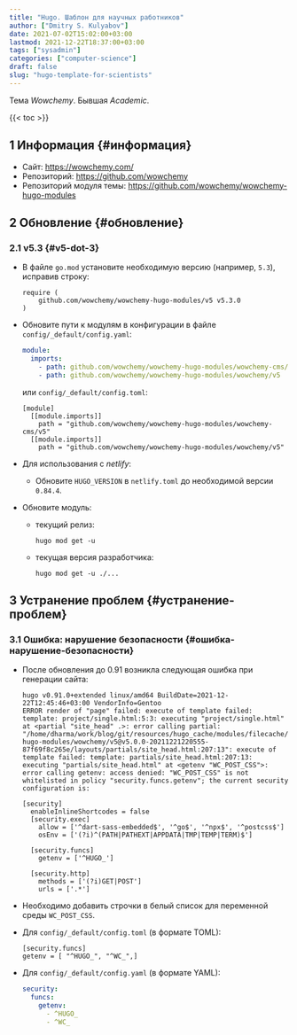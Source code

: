 ```yaml
---
title: "Hugo. Шаблон для научных работников"
author: ["Dmitry S. Kulyabov"]
date: 2021-07-02T15:02:00+03:00
lastmod: 2021-12-22T18:37:00+03:00
tags: ["sysadmin"]
categories: ["computer-science"]
draft: false
slug: "hugo-template-for-scientists"
---
```


Тема _Wowchemy_. Бывшая _Academic_.

<!--more-->

{{< toc >}}


## <span class="section-num">1</span> Информация {#информация}

-   Сайт: <https://wowchemy.com/>
-   Репозиторий: <https://github.com/wowchemy>
-   Репозиторий модуля темы: <https://github.com/wowchemy/wowchemy-hugo-modules>


## <span class="section-num">2</span> Обновление {#обновление}


### <span class="section-num">2.1</span> v5.3 {#v5-dot-3}

-   В файле `go.mod` установите необходимую версию (например, `5.3`), исправив строку:

    ```conf-unix
    require (
    	github.com/wowchemy/wowchemy-hugo-modules/v5 v5.3.0
    )
    ```
-   Обновите пути к модулям в конфигурации в файле `config/_default/config.yaml`:

    ```yaml
    module:
      imports:
    ​    - path: github.com/wowchemy/wowchemy-hugo-modules/wowchemy-cms/v5
    ​    - path: github.com/wowchemy/wowchemy-hugo-modules/wowchemy/v5
    ```

    или `config/_default/config.toml`:

    ```conf-toml
    [module]
      [[module.imports]]
        path = "github.com/wowchemy/wowchemy-hugo-modules/wowchemy-cms/v5"
      [[module.imports]]
        path = "github.com/wowchemy/wowchemy-hugo-modules/wowchemy/v5"
    ```
-   Для использования с _netlify_:
    -   Обновите `HUGO_VERSION` в `netlify.toml` до необходимой версии `0.84.4`.
-   Обновите модуль:
    -   текущий релиз:

        ```shell
        hugo mod get -u
        ```
    -   текущая версия разработчика:

        ```shell
        hugo mod get -u ./...
        ```


## <span class="section-num">3</span> Устранение проблем {#устранение-проблем}


### <span class="section-num">3.1</span> Ошибка: нарушение безопасности {#ошибка-нарушение-безопасности}

-   После обновления до 0.91 возникла следующая ошибка при генерации сайта:

    ```shell
    hugo v0.91.0+extended linux/amd64 BuildDate=2021-12-22T12:45:46+03:00 VendorInfo=Gentoo
    ERROR render of "page" failed: execute of template failed: template: project/single.html:5:3: executing "project/single.html" at <partial "site_head" .>: error calling partial: "/home/dharma/work/blog/git/resources/hugo_cache/modules/filecache/modules/pkg/mod/github.com/wowchemy/wowchemy-hugo-modules/wowchemy/v5@v5.0.0-20211221220555-87f69f8c265e/layouts/partials/site_head.html:207:13": execute of template failed: template: partials/site_head.html:207:13: executing "partials/site_head.html" at <getenv "WC_POST_CSS">: error calling getenv: access denied: "WC_POST_CSS" is not whitelisted in policy "security.funcs.getenv"; the current security configuration is:

    [security]
      enableInlineShortcodes = false
      [security.exec]
        allow = ['^dart-sass-embedded$', '^go$', '^npx$', '^postcss$']
        osEnv = ['(?i)^(PATH|PATHEXT|APPDATA|TMP|TEMP|TERM)$']

      [security.funcs]
        getenv = ['^HUGO_']

      [security.http]
        methods = ['(?i)GET|POST']
        urls = ['.*']
    ```
-   Необходимо добавить строчки в белый список для переменной среды `WC_POST_CSS`.
-   Для `config/_default/config.toml` (в формате TOML):

    ```conf-toml
    [security.funcs]
    getenv = [ "^HUGO_", "^WC_",]
    ```
-   Для `config/_default/config.yaml` (в формате YAML):

    ```yaml
    security:
      funcs:
        getenv:
    ​      - ^HUGO_
    ​      - ^WC_
    ```
